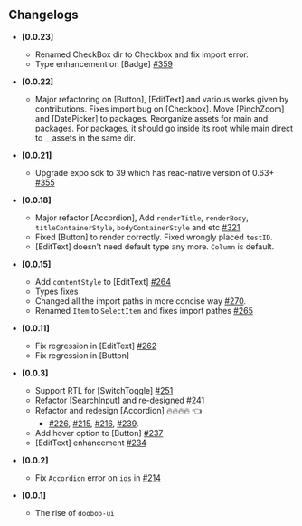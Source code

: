 ## Changelogs

- **[0.0.23]**

  - Renamed CheckBox dir to Checkbox and fix import error.
  - Type enhancement on [Badge] [#359](https://github.com/dooboolab/dooboo-ui/pull/359)

- **[0.0.22]**

  - Major refactoring on [Button], [EditText] and various works given by contributions. Fixes import bug on [Checkbox]. Move [PinchZoom] and [DatePicker] to packages.
    Reorganize assets for main and packages. For packages, it should go inside its root while main direct to \_\_assets in the same dir.

- **[0.0.21]**

  - Upgrade expo sdk to 39 which has reac-native version of 0.63+ [#355](https://github.com/dooboolab/dooboo-ui/pull/355)

- **[0.0.18]**

  - Major refactor [Accordion], Add `renderTitle`, `renderBody`, `titleContainerStyle`, `bodyContainerStyle` and etc [#321](https://github.com/dooboolab/dooboo-ui/pull/321)
  - Fixed [Button] to render correctly. Fixed wrongly placed `testID`.
  - [EditText] doesn't need default type any more. `Column` is default.

- **[0.0.15]**

  - Add `contentStyle` to [EditText] [#264](https://github.com/dooboolab/dooboo-ui/pull/264)
  - Types fixes
  - Changed all the import paths in more concise way [#270](https://github.com/dooboolab/dooboo-ui/pull/270).
  - Renamed `Item` to `SelectItem` and fixes import pathes [#265](https://github.com/dooboolab/dooboo-ui/issues/265)

- **[0.0.11]**

  - Fix regression in [EditText] [#262](https://github.com/dooboolab/dooboo-ui/pull/262)
  - Fix regression in [Button]

- **[0.0.3]**

  - Support RTL for [SwitchToggle] [#251](https://github.com/dooboolab/dooboo-ui/pull/251)
  - Refactor [SearchInput] and re-designed [#241](https://github.com/dooboolab/dooboo-ui/pull/241)
  - Refactor and redesign [Accordion] 🔥🔥🔥🔥 👈
    - [#226](https://github.com/dooboolab/dooboo-ui/pull/226), [#215](https://github.com/dooboolab/dooboo-ui/pull/215), [#216](https://github.com/dooboolab/dooboo-ui/pull/216), [#239](https://github.com/dooboolab/dooboo-ui/pull/239).
  - Add hover option to [Button] [#237](https://github.com/dooboolab/dooboo-ui/pull/237)
  - [EditText] enhancement [#234](https://github.com/dooboolab/dooboo-ui/pull/234)

- **[0.0.2]**

  - Fix `Accordion` error on `ios` in [#214](https://github.com/dooboolab/dooboo-ui/pull/214)

- **[0.0.1]**
  - The rise of `dooboo-ui`
